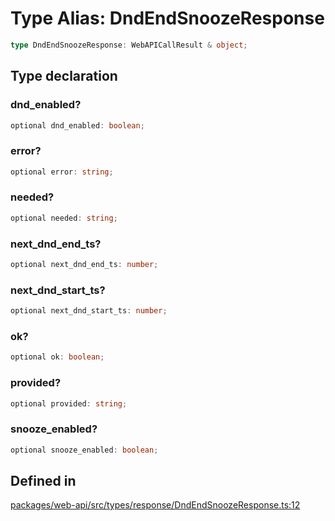 # Type Alias: DndEndSnoozeResponse

```ts
type DndEndSnoozeResponse: WebAPICallResult & object;
```

## Type declaration

### dnd\_enabled?

```ts
optional dnd_enabled: boolean;
```

### error?

```ts
optional error: string;
```

### needed?

```ts
optional needed: string;
```

### next\_dnd\_end\_ts?

```ts
optional next_dnd_end_ts: number;
```

### next\_dnd\_start\_ts?

```ts
optional next_dnd_start_ts: number;
```

### ok?

```ts
optional ok: boolean;
```

### provided?

```ts
optional provided: string;
```

### snooze\_enabled?

```ts
optional snooze_enabled: boolean;
```

## Defined in

[packages/web-api/src/types/response/DndEndSnoozeResponse.ts:12](https://github.com/slackapi/node-slack-sdk/blob/main/packages/web-api/src/types/response/DndEndSnoozeResponse.ts#L12)
